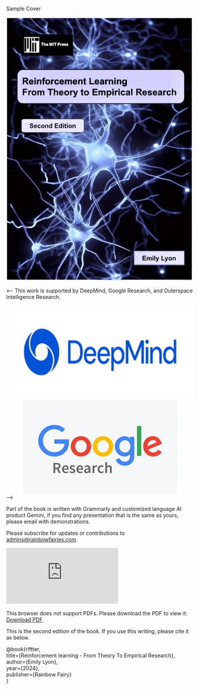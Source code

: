 Sample Cover

<div align="center">
  <img src="https://github.com/deep-reinforcement-learning-hub/deep_reinforcement_learning_book/blob/rl_main/images/IMG_4565.jpeg" width="500px" >
</div>

<-- This work is supported by DeepMind, Google Research, and Outerspace Intelligence Research. 
<div align="center">
 <img src="https://github.com/deep-reinforcement-learning-hub/deep_reinforcement_learning_book/blob/rl_main/images/deapmind_concept.png" height="250px">
</div>

<div align="center">
 <img src="https://github.com/deep-reinforcement-learning-hub/deep_reinforcement_learning_book/blob/rl_main/images/readme_icon.webp" height="250px">
</div>-->

Part of the book is written with Grammarly and customized language AI product Gemini, if you find any presentation that is the same as yours, please email with demonstrations.

Please subscribe for updates or contributions to admins@rainbowfairies.com.

<object data="https://github.com/deep-reinforcement-learning-hub/deep_reinforcement_learning_book/blob/rl_main/images/book_toc.pdf" type="application/pdf" width="700px" height="700px">
    <embed src="https://github.com/deep-reinforcement-learning-hub/deep_reinforcement_learning_book/blob/rl_main/images/book_toc.pdf">
        <p>This browser does not support PDFs. Please download the PDF to view it: <a href="https://github.com/deep-reinforcement-learning-hub/deep_reinforcement_learning_book/blob/rl_main/images/book_toc.pdf">Download PDF</a>.</p>
    </embed>
</object>

This is the second edition of the book. If you use this writing, please cite it as below.

@book{rlftter, \
  title={Reinforcement learning - From Theory To Empirical Research}, \
  author={Emily Lyon}, \
  year={2024}, \
  publisher={Rainbow Fairy} \
}
